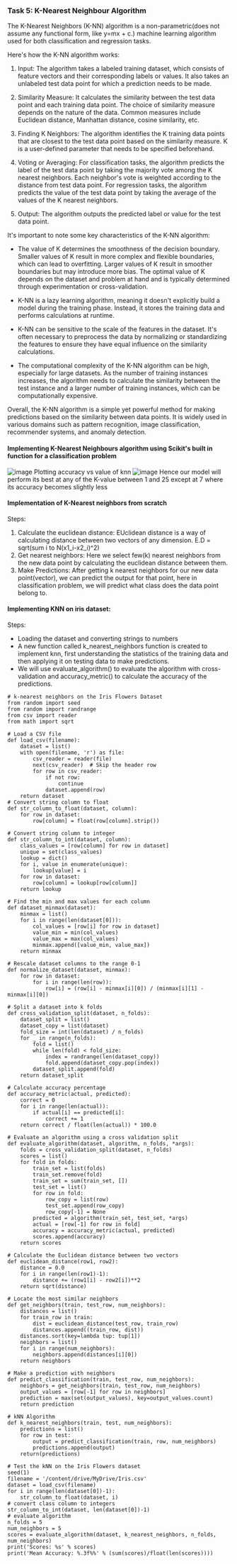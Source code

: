 ### Task 5: K-Nearest Neighbour Algorithm
The K-Nearest Neighbors (K-NN) algorithm is a non-parametric(does not assume any functional form, like y=mx + c.) machine learning algorithm used for both classification and regression tasks.

Here's how the K-NN algorithm works:

1. Input: The algorithm takes a labeled training dataset, which consists of feature vectors and their corresponding labels or values. It also takes an unlabeled test data point for which a prediction needs to be made.

1. Similarity Measure: It calculates the similarity between the test data point and each  training data point. The choice of similarity measure depends on the nature of the data. Common measures include Euclidean distance, Manhattan distance, cosine similarity, etc.

1. Finding K Neighbors: The algorithm identifies the K training data points that are closest to the test data point based on the similarity measure. K is a user-defined parameter that needs to be specified beforehand.

1. Voting or Averaging: For classification tasks, the algorithm predicts the label of the test data point by taking the majority vote among the K nearest neighbors. Each neighbor's vote is weighted according to the distance from test data point. For regression tasks, the algorithm predicts the value of the test data point by taking the average of the values of the K nearest neighbors.

1. Output: The algorithm outputs the predicted label or value for the test data point.

It's important to note some key characteristics of the K-NN algorithm:

- The value of K determines the smoothness of the decision boundary. Smaller values of K result in more complex and flexible boundaries, which can lead to overfitting. Larger values of K result in smoother boundaries but may introduce more bias. The optimal value of K depends on the dataset and problem at hand and is typically determined through experimentation or cross-validation.

- K-NN is a lazy learning algorithm, meaning it doesn't explicitly build a model during the training phase. Instead, it stores the training data and performs calculations at runtime.

- K-NN can be sensitive to the scale of the features in the dataset. It's often necessary to preprocess the data by normalizing or standardizing the features to ensure they have equal influence on the similarity calculations.

- The computational complexity of the K-NN algorithm can be high, especially for large datasets. As the number of training instances increases, the algorithm needs to calculate the similarity between the test instance and a larger number of training instances, which can be computationally expensive.

Overall, the K-NN algorithm is a simple yet powerful method for making predictions based on the similarity between data points. It is widely used in various domains such as pattern recognition, image classification, recommender systems, and anomaly detection.

#### Implementing K-Nearest Neighbours algorithm using Scikit's built in function for a classification problem
![image](https://github.com/ShreeshaBhat1004/Marvel_AIML_level_2/assets/111550331/b364e47c-2db0-44f0-9da4-5d9fbdcff69e)
Plotting accuracy vs value of knn
![image](https://github.com/ShreeshaBhat1004/Marvel_AIML_level_2/assets/111550331/4322fd9d-32cf-4592-a021-88dd1b650db9)
Hence our model will perform its best at any of the K-value between 1 and 25 except at 7 where its 
accuracy becomes slightly less
#### Implementation of K-Nearest neighbors from scratch
Steps:
1. Calculate the euclidean distance:
EUclidean distance is a way of calculating distance between two vectors of any dimension.
E.D = sqrt(sum i to N(x1_i-x2_i)^2)
2. Get nearest neighbors: Here we select few(k) nearest neighbors from the new data point by calculating the euclidean distance between them.
3. Make Predictions:
After getting k nearest neighbors for our new data point(vector), we can predict the output for that point, here in classification problem, we will predict what class does the data point belong to.

#### Implementing KNN on iris dataset:
Steps:
- Loading the dataset and converting strings to numbers
- A new function called k_nearest_neighbors function is created to implement knn, first understanding the statistics of the training data and then applying it on testing data to make predictions.
- We will use evaluate_algorithm() to evaluate the algorithm with cross-validation and accuracy_metric() to calculate the accuracy of the predictions.

```{python}
# k-nearest neighbors on the Iris Flowers Dataset
from random import seed
from random import randrange
from csv import reader
from math import sqrt

# Load a CSV file
def load_csv(filename):
    dataset = list()
    with open(filename, 'r') as file:
        csv_reader = reader(file)
        next(csv_reader)  # Skip the header row
        for row in csv_reader:
            if not row:
                continue
            dataset.append(row)
    return dataset
# Convert string column to float
def str_column_to_float(dataset, column):
	for row in dataset:
		row[column] = float(row[column].strip())

# Convert string column to integer
def str_column_to_int(dataset, column):
	class_values = [row[column] for row in dataset]
	unique = set(class_values)
	lookup = dict()
	for i, value in enumerate(unique):
		lookup[value] = i
	for row in dataset:
		row[column] = lookup[row[column]]
	return lookup

# Find the min and max values for each column
def dataset_minmax(dataset):
	minmax = list()
	for i in range(len(dataset[0])):
		col_values = [row[i] for row in dataset]
		value_min = min(col_values)
		value_max = max(col_values)
		minmax.append([value_min, value_max])
	return minmax

# Rescale dataset columns to the range 0-1
def normalize_dataset(dataset, minmax):
	for row in dataset:
		for i in range(len(row)):
			row[i] = (row[i] - minmax[i][0]) / (minmax[i][1] - minmax[i][0])

# Split a dataset into k folds
def cross_validation_split(dataset, n_folds):
	dataset_split = list()
	dataset_copy = list(dataset)
	fold_size = int(len(dataset) / n_folds)
	for _ in range(n_folds):
		fold = list()
		while len(fold) < fold_size:
			index = randrange(len(dataset_copy))
			fold.append(dataset_copy.pop(index))
		dataset_split.append(fold)
	return dataset_split

# Calculate accuracy percentage
def accuracy_metric(actual, predicted):
	correct = 0
	for i in range(len(actual)):
		if actual[i] == predicted[i]:
			correct += 1
	return correct / float(len(actual)) * 100.0

# Evaluate an algorithm using a cross validation split
def evaluate_algorithm(dataset, algorithm, n_folds, *args):
	folds = cross_validation_split(dataset, n_folds)
	scores = list()
	for fold in folds:
		train_set = list(folds)
		train_set.remove(fold)
		train_set = sum(train_set, [])
		test_set = list()
		for row in fold:
			row_copy = list(row)
			test_set.append(row_copy)
			row_copy[-1] = None
		predicted = algorithm(train_set, test_set, *args)
		actual = [row[-1] for row in fold]
		accuracy = accuracy_metric(actual, predicted)
		scores.append(accuracy)
	return scores

# Calculate the Euclidean distance between two vectors
def euclidean_distance(row1, row2):
	distance = 0.0
	for i in range(len(row1)-1):
		distance += (row1[i] - row2[i])**2
	return sqrt(distance)

# Locate the most similar neighbors
def get_neighbors(train, test_row, num_neighbors):
	distances = list()
	for train_row in train:
		dist = euclidean_distance(test_row, train_row)
		distances.append((train_row, dist))
	distances.sort(key=lambda tup: tup[1])
	neighbors = list()
	for i in range(num_neighbors):
		neighbors.append(distances[i][0])
	return neighbors

# Make a prediction with neighbors
def predict_classification(train, test_row, num_neighbors):
	neighbors = get_neighbors(train, test_row, num_neighbors)
	output_values = [row[-1] for row in neighbors]
	prediction = max(set(output_values), key=output_values.count)
	return prediction

# kNN Algorithm
def k_nearest_neighbors(train, test, num_neighbors):
	predictions = list()
	for row in test:
		output = predict_classification(train, row, num_neighbors)
		predictions.append(output)
	return(predictions)

# Test the kNN on the Iris Flowers dataset
seed(1)
filename = '/content/drive/MyDrive/Iris.csv'
dataset = load_csv(filename)
for i in range(len(dataset[0])-1):
	str_column_to_float(dataset, i)
# convert class column to integers
str_column_to_int(dataset, len(dataset[0])-1)
# evaluate algorithm
n_folds = 5
num_neighbors = 5
scores = evaluate_algorithm(dataset, k_nearest_neighbors, n_folds, num_neighbors)
print('Scores: %s' % scores)
print('Mean Accuracy: %.3f%%' % (sum(scores)/float(len(scores))))
```


